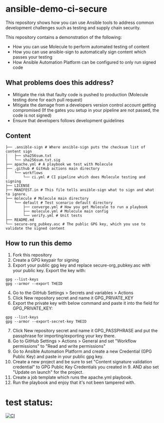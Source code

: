 # ansible-demo-ci-secure
This repository shows how you can use Ansible tools to address common development challenges such as testing and supply chain security.

This repository contains a demonstration of the following:
* How you can use Molecule to perform automated testing of content
* How you can use ansible-sign to automatically sign content which passes your testing
* How Ansible Automation Platform can be configured to only run signed code

## What problems does this address?
* Mitigate the risk that faulty code is pushed to production (Molecule testing done for each pull request)
* Mitigate the damage from a developers version control account getting compromised (If the gates you setup in your pipeline are not passed, the code is not signed)
* Ensure that developers follows development guidelines

## Content
```
├── .ansible-sign # Where ansible-sign puts the checksum list of content sign
│   ├── sha256sum.txt
│   └── sha256sum.txt.sig
├── apache.yml # A playbook we test with Molecule
├── .github # GitHub actions main directory
│   └── workflows 
│       └── ci.yml # CI pipeline which does Molecule testing and signing
├── LICENSE
├── MANIFEST.in # This file tells ansible-sign what to sign and what to ignore.
├── molecule # Molecule main directory
│   └── default # Test scenario default directory
│       ├── converge.yml # How you get Molecule to run a playbook
│       ├── molecule.yml # Molecule main config
│       └── verify.yml # Unit tests
├── README.md
└── secure-org_pubkey.asc # The public GPG key, which you use to validate the signed content
```

## How to run this demo
1. Fork this repository
2. Create a GPG keypair for signing
3. Export your public gpg key and replace secure-org_pubkey.asc with your public key. Export the key with:
```
gpg --list-keys
gpg --armor --export THEID
```
4. Go to the GitHub Settings > Secrets and variables > Actions
5. Click New repository secret and name it GPG_PRIVATE_KEY
6. Export the private key with below command and paste it into the field for GPG_PRIVATE_KEY:
```
gpg --list-keys
gpg --armor --export-secret-key THEID
```
7. Click New repository secret and name it GPG_PASSPHRASE and put the passphrase for importing/exporting your key there.
8. Go to GitHub Settings > Actions > General and set "Workflow permissions" to "Read and write permissions"
9. Go to Ansible Automation Platform and create a new Credential (GPG Public Key) and paste in your public gpg key.
10. Create a new project and be sure to set "Content signature validation credential" to GPG Public Key Credentials you created in 9. AND also set "Update on launch" for the project.
11. Create a job template which runs the apache.yml playbook.
12. Run the playbook and enjoy that it's not been tampered with.

# test status:
[![CI](https://github.com/mglantz/ansible-demo-ci/actions/workflows/ci.yml/badge.svg)](https://github.com/mglantz/ansible-demo-ci/actions/workflows/ci.yml)
